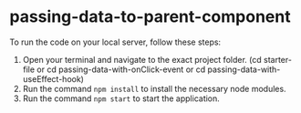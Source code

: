 # passing-data-to-parent-component
To run the code on your local server, follow these steps:

1. Open your terminal and navigate to the exact project folder. (cd starter-file or cd passing-data-with-onClick-event or cd passing-data-with-useEffect-hook)
2. Run the command `npm install` to install the necessary node modules.
3. Run the command `npm start` to start the application.
